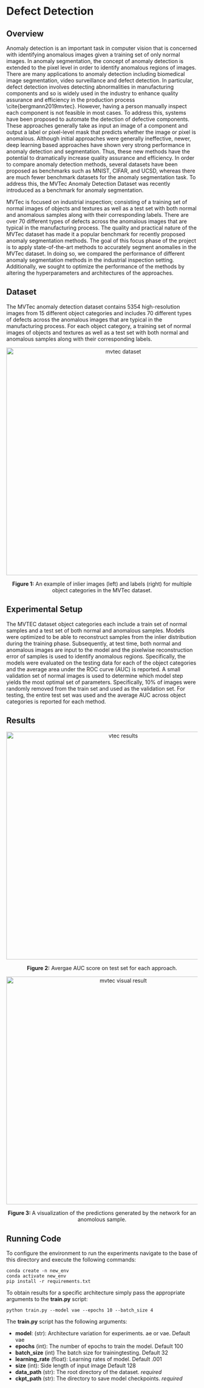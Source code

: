 # Defect Detection

## Overview

Anomaly detection is an important task in computer vision that is concerned with identifying anomalous images given a training set of only normal images. In anomaly segmentation, the concept of anomaly detection is extended to the pixel level in order to identify anomalous regions of images. There are many applications to anomaly detection including biomedical image segmentation, video surveillance and defect detection. In particular, defect detection involves detecting abnormalities in manufacturing components and so is widely used in the industry to enhance quality assurance and efficiency in the production process \cite{bergmann2019mvtec}. However, having a person manually inspect each component is not feasible in most cases. To address this, systems have been proposed to automate the detection of defective components. These approaches generally take as input an image of a component and output a label or pixel-level mask that predicts whether the image or pixel is anomalous. Although initial approaches were generally ineffective, newer, deep learning based approaches have shown very strong performance in anomaly detection and segmentation. Thus, these new methods have the potential to dramatically increase quality assurance and efficiency. In order to compare anomaly detection methods, several datasets have been proposed as benchmarks such as MNIST, CIFAR, and UCSD, whereas there are much fewer benchmark datasets for the anomaly segmentation task. To address this, the MVTec Anomaly Detection Dataset was recently introduced as a benchmark for anomaly segmentation. 

MVTec is focused on industrial inspection; consisting of a training set of normal images of objects and textures as well as a test set with both normal and anomalous samples along with their corresponding labels. There are over 70 different types of defects across the anomalous images that are typical in the manufacturing process. The quality and practical nature of the MVTec dataset has made it a popular benchmark for recently proposed anomaly segmentation methods. The goal of this focus phase of the project is to apply state-of-the-art methods to accurately segment anomalies in the MVTec dataset. In doing so, we compared the performance of different anomaly segmentation methods in the industrial inspection setting. Additionally, we sought to optimize the performance of the methods  by altering the hyperparameters and architectures of the approaches. 

## Dataset 
The MVTec anomaly detection dataset contains 5354 high-resolution images from 15 different object categories and includes 70 different types of defects across the anomalous images that are typical in the manufacturing process. For each object category, a training set of normal images of objects and textures as well as a test set with both normal and anomalous samples along with their corresponding labels.
  
<p align="center">
<img width="600" alt="mvtec dataset" src="https://user-images.githubusercontent.com/34798787/162048399-331745f0-1924-4323-af32-8174b5913ccf.png">  
    <br>
<div align="center"> 
   <b> Figure 1:</b>  An example of inlier images (left) and labels (right) for multiple object categories in the MVTec dataset.
</div> 
</p>

## Experimental Setup 
The MVTEC dataset object categories each include a train set of normal samples and a test set of both normal and anomalous samples. Models were optimized to be able to reconstruct samples from the inlier distribution during the training phase. Subsequently, at test time, both normal and anomalous images are input to the model and the pixelwise reconstruction error of samples is used to identify anomalous regions. Specifically, the models were evaluated on the testing data for each of the object categories and the average area under the ROC curve (AUC) is reported. A small validation set of normal images is used to determine which model step yields the most optimal set of parameters. Specifically, 10\% of images were randomly removed from the train set and used as the validation set. For testing, the entire test set was used and the average AUC across object categories is reported for each method. 
  
## Results 

<p align="center">
<img width="600" alt="vtec results" src="https://user-images.githubusercontent.com/34798787/162048982-38f64064-0893-440b-8ad9-9677d907d6ad.png">  
    <br>
<div align="center"> 
   <b> Figure 2:</b> Avergae AUC score on test set for each approach.
</div> 
</p>

<p align="center">
<img width="600" alt="mvtec visual result" src="https://user-images.githubusercontent.com/34798787/162049359-00a997e7-69ef-42d9-852f-b0e9e98c242d.png">  
    <br> 
<div align="center"> 
    <b>Figure 3: </b> A visualization of the predictions generated by the network for an anomolous sample. 
</div> 
</p>

## Running Code
To configure the environment to run the experiments navigate to the base of this directory and execute the following commands: 

```
conda create -n new_env
conda activate new_env 
pip install -r requirements.txt
```

To obtain results for a specific architecture simply pass the appropriate arguments to the **train.py** script: 
```
python train.py --model vae --epochs 10 --batch_size 4
```

The **train.py** script has the following arguments: 
- **model**:        (str): Architecture variation for experiments. ae or vae. Default vae
- **epochs**        (int): The number of epochs to train the model. Default 100
- **batch_size**    (int) The batch size for trainingtesting. Default 32
- **learning_rate** (float): Learning rates of model. Default .001
- **size**          (int): Side length of input image Default 128
- **data_path**    (str): The root directory of the dataset. *required*
- **ckpt_path**    (str): The directory to save model checkpoints. *required*
